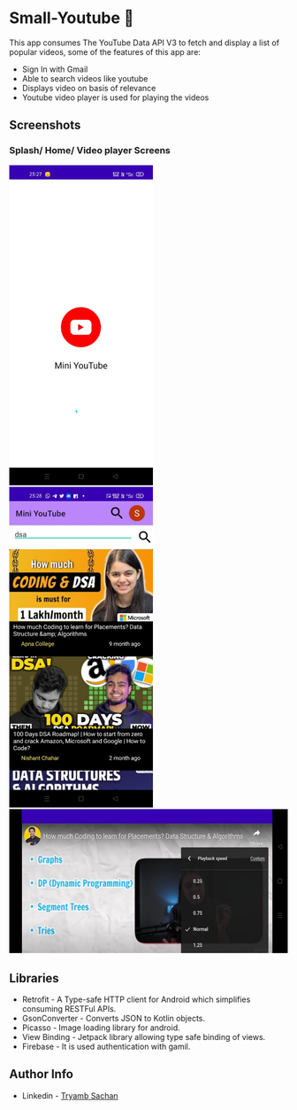 # Small-Youtube 🚀

This app consumes The YouTube Data API V3 to fetch and display a list of popular videos, some of the features of this app are:
* Sign In with Gmail
* Able to search videos like youtube
* Displays video on basis of relevance
* Youtube video player is used for playing the videos


## Screenshots
### Splash/ Home/ Video player Screens
<img src="/images/splash screen.jpeg" width="260">&emsp;
<img src="/images/home.jpeg" width="260">
<img src="/images/video player.jpeg" height="260">


## Libraries
* Retrofit - A Type-safe HTTP client for Android which simplifies consuming RESTFul APIs.
* GsonConverter - Converts JSON to Kotlin objects.
* Picasso - Image loading library for android.
* View Binding - Jetpack library allowing type safe binding of views.
* Firebase - It is used authentication with gamil.

## Author Info
* Linkedin - [Tryamb Sachan](https://www.linkedin.com/in/tryamb19/)

